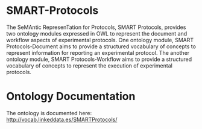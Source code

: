 SMART-Protocols
===============
The SeMAntic RepresenTation for Protocols, SMART Protocols, provides two ontology modules expressed in OWL to represent the document and workflow aspects of experimental protocols. One ontology module, SMART Protocols-Document aims to provide a structured vocabulary of concepts to represent information for reporting an experimental protocol. The another ontology module, SMART Protocols-Workflow aims to provide a structured vocabulary of concepts to represent the execution of experimental protocols.

Ontology Documentation
===============
The ontology is documented here: http://vocab.linkeddata.es/SMARTProtocols/

